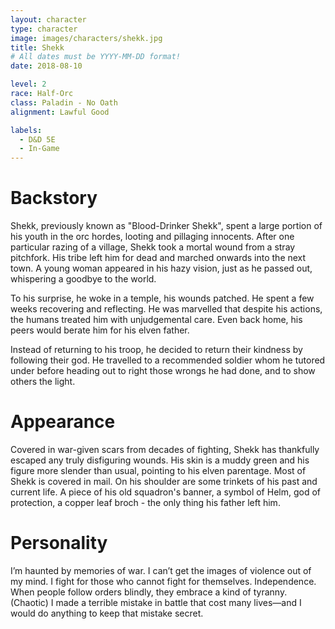 ```yaml
---
layout: character
type: character
image: images/characters/shekk.jpg
title: Shekk
# All dates must be YYYY-MM-DD format!
date: 2018-08-10

level: 2
race: Half-Orc
class: Paladin - No Oath
alignment: Lawful Good

labels:
  - D&D 5E
  - In-Game
---
```


# Backstory
Shekk, previously known as "Blood-Drinker Shekk", spent a large portion of his youth in the orc hordes, looting and pillaging innocents. After one particular razing of a village, Shekk took a mortal wound from a stray pitchfork. His tribe left him for dead and marched onwards into the next town.
A young woman appeared in his hazy vision, just as he passed out, whispering a goodbye to the world.

To his surprise, he woke in a temple, his wounds patched. He spent a few weeks recovering and reflecting. He was marvelled that despite his actions, the humans treated him with unjudgemental care. Even back home, his peers would berate him for his elven father.

Instead of returning to his troop, he decided to return their kindness by following their god. He travelled to a recommended soldier whom he tutored under before heading out to right those wrongs he had done, and to show others the light.

# Appearance
Covered in war-given scars from decades of fighting, Shekk has thankfully escaped any truly disfiguring wounds. His skin is a muddy green and his figure more slender than usual, pointing to his elven parentage. 
Most of Shekk is covered in mail. On his shoulder are some trinkets of his past and current life. A piece of his old squadron's banner, a symbol of Helm, god of protection, a copper leaf broch - the only thing his father left him.

# Personality
I’m haunted by memories of war. I can’t get the images of violence out of my mind.
I fight for those who cannot fight for themselves.
Independence. When people follow orders blindly, they embrace a kind of tyranny. (Chaotic)
I made a terrible mistake in battle that cost many lives—and I would do anything to keep that mistake secret.